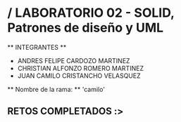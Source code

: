 # / LABORATORIO 02 - SOLID, Patrones de diseño y UML

** INTEGRANTES **
- ANDRES FELIPE CARDOZO MARTINEZ
- CHRISTIAN ALFONZO ROMERO MARTINEZ
- JUAN CAMILO CRISTANCHO VELASQUEZ

** Nombre de la rama: **
'camilo'

## RETOS COMPLETADOS :> 